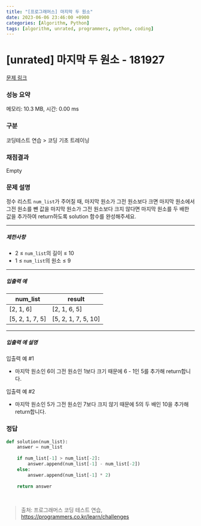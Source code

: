 ```yaml
---
title: "[프로그래머스] 마지막 두 원소"
date: 2023-06-06 23:46:00 +0900
categories: [Algorithm, Python]
tags: [algorithm, unrated, programmers, python, coding]
---
```


# [unrated] 마지막 두 원소 - 181927

[문제 링크](https://school.programmers.co.kr/learn/courses/30/lessons/181927)

### 성능 요약

메모리: 10.3 MB, 시간: 0.00 ms

### 구분

코딩테스트 연습 > 코딩 기초 트레이닝

### 채점결과

Empty

### 문제 설명

<p>정수 리스트 <code>num_list</code>가 주어질 때, 마지막 원소가 그전 원소보다 크면 마지막 원소에서 그전 원소를 뺀 값을 마지막 원소가 그전 원소보다 크지 않다면 마지막 원소를 두 배한 값을 추가하여 return하도록 solution 함수를 완성해주세요.</p>

<hr>

<h5>제한사항</h5>

<ul>
<li>2 ≤ <code>num_list</code>의 길이 ≤ 10</li>
<li>1 ≤ <code>num_list</code>의 원소 ≤ 9</li>
</ul>

<hr>

<h5>입출력 예</h5>

| num_list        | result              |
|-----------------|---------------------|
| [2, 1, 6]       | [2, 1, 6, 5]        |
| [5, 2, 1, 7, 5] | [5, 2, 1, 7, 5, 10] |

<hr>

<h5>입출력 예 설명</h5>

<p>입출력 예 #1</p>

<ul>
<li>마지막 원소인 6이 그전 원소인 1보다 크기 때문에 6 - 1인 5를 추가해 return합니다.</li>
</ul>

<p>입출력 예 #2</p>

<ul>
<li>마지막 원소인 5가 그전 원소인 7보다 크지 않기 때문에 5의 두 배인 10을 추가해 return합니다.</li>
</ul>

### 정답

```python
def solution(num_list):
    answer = num_list
    
    if num_list[-1] > num_list[-2]:
        answer.append(num_list[-1] - num_list[-2])
    else:
        answer.append(num_list[-1] * 2)
    
    return answer
```

<br>

> 출처: 프로그래머스 코딩 테스트 연습, https://programmers.co.kr/learn/challenges
